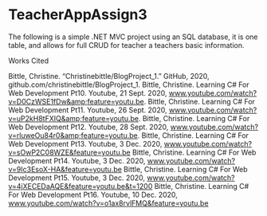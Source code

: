# TeacherAppAssign3
The following is a simple .NET MVC project using an SQL database, it is one table, and allows for full CRUD for teacher a teachers basic information.









Works Cited

Bittle, Christine. “Christinebittle/BlogProject_1.” GitHub, 2020, github.com/christinebittle/BlogProject_1. 
Bittle, Christine. Learning C# For Web Development Pt10. Youtube, 21 Sept. 2020, www.youtube.com/watch?v=D0CzWSE1fDw&amp;feature=youtu.be. 
Bittle, Christine. Learning C# For Web Development Pt11. Youtube, 26 Sept. 2020, www.youtube.com/watch?v=uP2kH8tFXIQ&amp;feature=youtu.be. 
Bittle, Christine. Learning C# For Web Development Pt12. Youtube, 28 Sept. 2020, www.youtube.com/watch?v=rluweOu84r0&amp;feature=youtu.be. 
Bittle, Christine. Learning C# For Web Development Pt13. Youtube, 3 Dec. 2020, www.youtube.com/watch?v=sOwP2C08WZE&feature=youtu.be 
Bittle, Christine. Learning C# For Web Development Pt14. Youtube, 3 Dec. 2020, www.youtube.com/watch?v=9Ic3EsoX-HA&feature=youtu.be
Bittle, Christine. Learning C# For Web Development Pt15. Youtube, 3 Dec. 2020, www.youtube.com/watch?v=4jXECEDaAQE&feature=youtu.be&t=1200 
Bittle, Christine. Learning C# For Web Development Pt16. Youtube, 10 Dec. 2020, www.youtube.com/watch?v=o1ax8rvlFMQ&feature=youtu.be


